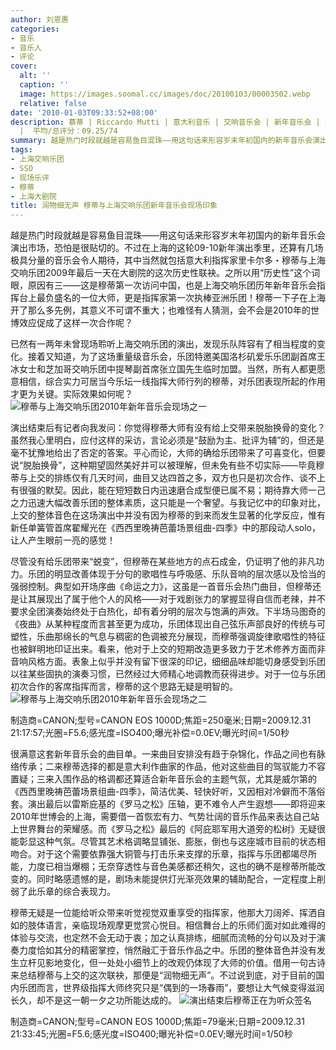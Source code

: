 ```yaml
---
author: 刘恩惠
categories:
- 音乐
- 音乐人
- 评论
cover:
  alt: ''
  caption: ''
  image: https://images.soomal.cc/images/doc/20100103/00003502.webp
  relative: false
date: '2010-01-03T09:33:52+08:00'
description: 慕蒂 | Riccardo Mutti | 意大利音乐 | 交响音乐会 | 新年音乐会 | 源自：www.soomal.com | 版权：原创
  |  平均/总评分：09.25/74
summary: 越是热门时段就越是容易鱼目混珠――用这句话来形容岁末年初国内的新年音乐会演出市场，恐怕是很贴切的。不过在上海的这轮09-10新年演出季里，还算有几场极具分量的音乐会令人期待，其中当然就包括意大利指挥家里卡尔多・穆蒂与上海交响乐团2009年最后一天在大剧院的这次历史性联袂。之所以用“历史性”这个词眼，原因有三――这是穆蒂第一次访问中国，也是上海交响乐团历年新年音乐会指挥台上最负盛名的一位大师，更是指挥家第一次执棒亚洲乐团……
tags:
- 上海交响乐团
- SSO
- 现场乐评
- 穆蒂
- 上海大剧院
title: 润物细无声 穆蒂与上海交响乐团新年音乐会现场印象
---
```


越是热门时段就越是容易鱼目混珠――用这句话来形容岁末年初国内的新年音乐会演出市场，恐怕是很贴切的。不过在上海的这轮09-10新年演出季里，还算有几场极具分量的音乐会令人期待，其中当然就包括意大利指挥家里卡尔多・穆蒂与上海交响乐团2009年最后一天在大剧院的这次历史性联袂。之所以用“历史性”这个词眼，原因有三――这是穆蒂第一次访问中国，也是上海交响乐团历年新年音乐会指挥台上最负盛名的一位大师，更是指挥家第一次执棒亚洲乐团！穆蒂一下子在上海开了那么多先例，其意义不可谓不重大；也难怪有人猜测，会不会是2010年的世博效应促成了这样一次合作呢？

已然有一两年未曾现场聆听上海交响乐团的演出，发现乐队阵容有了相当程度的变化。接着又知道，为了这场重量级音乐会，乐团特邀美国洛杉矶爱乐乐团副首席王冰女士和芝加哥交响乐团中提琴副首席张立国先生临时加盟。当然，所有人都更愿意相信，综合实力可居当今乐坛一线指挥大师行列的穆蒂，对乐团表现所起的作用才更为关键。实际效果如何呢？
![穆蒂与上海交响乐团2010年新年音乐会现场之一](https://images.soomal.cc/images/doc/20100103/00003502.webp)





演出结束后有记者向我发问：你觉得穆蒂大师有没有给上交带来脱胎换骨的变化？虽然我心里明白，应付这样的采访，言论必须是“鼓励为主、批评为辅”的，但还是毫不犹豫地给出了否定的答案。平心而论，大师的确给乐团带来了可喜变化，但要说“脱胎换骨”，这种期望固然美好并可以被理解，但未免有些不切实际――毕竟穆蒂与上交的排练仅有几天时间，曲目又达四首之多，双方也只是初次合作、谈不上有很强的默契。因此，能在短短数日内迅速磨合成型便已属不易；期待靠大师一己之力迅速大幅改善乐团的整体素质，这只能是一个奢望。与我记忆中的印象对比，上交的整体音色在这场演出中并没有因为穆蒂的到来而发生显著的化学反应，惟有新任单簧管首席翟耀光在《西西里晚祷芭蕾场景组曲-四季》中的那段动人solo，让人产生眼前一亮的感觉！

尽管没有给乐团带来“蜕变”，但穆蒂在某些地方的点石成金，仍证明了他的非凡功力。乐团的明显改善体现于分句的歌唱性与呼吸感、乐队音响的层次感以及恰当的强弱控制。典型如开场序曲《命运之力》，这虽是一首音乐会热门曲目，但穆蒂还是让其展现出了属于他个人的风格――对于戏剧张力的掌握显得自信而老辣，并不要求全团演奏始终处于白热化，却有着分明的层次与饱满的声效。下半场马图奇的《夜曲》从某种程度而言甚至更为成功，乐团体现出自己弦乐声部良好的传统与可塑性，乐曲那绵长的气息与稠密的色调被充分展现，而穆蒂强调旋律歌唱性的特征也被鲜明地印证出来。看来，他对于上交的短期改造更多致力于艺术修养方面而非音响风格方面。表象上似乎并没有留下很深的印记，细细品味却能切身感受到乐团以往某些固执的演奏习惯，已然经过大师精心地调教而获得进步。对于一位与乐团初次合作的客席指挥而言，穆蒂的这个思路无疑是明智的。
![穆蒂与上海交响乐团2010年新年音乐会现场之二](https://images.soomal.cc/images/doc/20100103/00003503.webp)

制造商=CANON;型号=CANON EOS 1000D;焦距=250毫米;日期=2009.12.31 21:17:57;光圈=F5.6;感光度=ISO400;曝光补偿=0.0EV;曝光时间=1/50秒



很满意这套新年音乐会的曲目单。一来曲目安排没有趋于杂锦化，作品之间也有脉络传承；二来穆蒂选择的都是意大利作曲家的作品，他对这些曲目的驾驭能力不容置疑；三来入围作品的格调都还算适合新年音乐会的主题气氛，尤其是威尔第的《西西里晚祷芭蕾场景组曲-四季》，简洁优美、轻快好听，又因相对冷僻而不落俗套。演出最后以雷斯庇基的《罗马之松》压轴，更不难令人产生遐想――即将迎来2010年世博会的上海，需要借一首恢宏有力、气势壮阔的音乐作品来表达自己站上世界舞台的荣耀感。而《罗马之松》最后的《阿庇耶军用大道旁的松树》无疑很能彰显这种气氛。尽管其艺术格调略显铺张、膨胀，倒也与这座城市目前的状态相吻合。对于这个需要依靠强大铜管与打击乐来支撑的乐章，指挥与乐团都竭尽所能，力度已相当爆棚；无奈穿透性与音色美感都还稍欠，这也的确不是穆蒂所能改变的。同时略感遗憾的是，剧场未能提供灯光渐亮效果的辅助配合，一定程度上削弱了此乐章的综合表现力。

穆蒂无疑是一位能给听众带来听觉视觉双重享受的指挥家，他那大刀阔斧、挥洒自如的肢体语言，亲临现场观摩更觉赏心悦目。相信舞台上的乐师们面对如此难得的体验与交流，也定然不会无动于衷；加之认真排练，细腻而流畅的分句以及对于演奏力度恰如其分的精密掌控，悄然融汇于音乐作品之中。乐团的整体音色并没有发生立杆见影地变化，但一处处小细节上的改观仍体现了大师的价值。借用一句古诗来总结穆蒂与上交的这次联袂，那便是“润物细无声”。不过说到底，对于目前的国内乐团而言，世界级指挥大师终究只是“偶到的一场春雨”，要想让大气候变得滋润长久，却不是这一朝一夕之功所能达成的。
![演出结束后穆蒂正在为听众签名](https://images.soomal.cc/images/doc/20100103/00003504.webp)

制造商=CANON;型号=CANON EOS 1000D;焦距=79毫米;日期=2009.12.31 21:33:45;光圈=F5.6;感光度=ISO400;曝光补偿=0.0EV;曝光时间=1/50秒